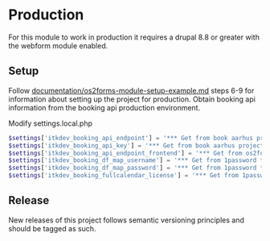 # Production

For this module to work in production it requires a drupal 8.8
or greater with the webform module enabled.

## Setup

Follow [documentation/os2forms-module-setup-example.md](os2forms-module-setup-example.md)
steps 6-9 for information about setting up the project for production.
Obtain booking api information from the booking api production environment.

Modify settings.local.php

```php
$settings['itkdev_booking_api_endpoint'] = '*** Get from book aarhus project ***';
$settings['itkdev_booking_api_key'] = '*** Get from book aarhus project ***';
$settings['itkdev_booking_api_endpoint_frontend'] = '*** Get from os2forms project ***';
$settings['itkdev_booking_df_map_username'] = '*** Get from 1password ***';
$settings['itkdev_booking_df_map_password'] = '*** Get from 1password ***';
$settings['itkdev_booking_fullcalendar_license'] = '*** Get from 1password ***';
```

## Release

New releases of this project follows semantic versioning
principles and should be tagged as such.
